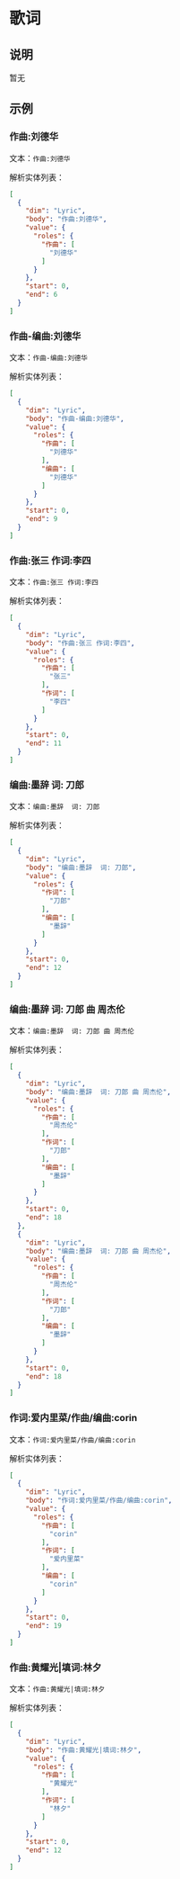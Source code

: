 # 歌词

## 说明

暂无

## 示例

### 作曲:刘德华

文本：`作曲:刘德华`

解析实体列表：

```json
[
  {
    "dim": "Lyric",
    "body": "作曲:刘德华",
    "value": {
      "roles": {
        "作曲": [
          "刘德华"
        ]
      }
    },
    "start": 0,
    "end": 6
  }
]
```

### 作曲-编曲:刘德华

文本：`作曲-编曲:刘德华`

解析实体列表：

```json
[
  {
    "dim": "Lyric",
    "body": "作曲-编曲:刘德华",
    "value": {
      "roles": {
        "作曲": [
          "刘德华"
        ],
        "编曲": [
          "刘德华"
        ]
      }
    },
    "start": 0,
    "end": 9
  }
]
```

### 作曲:张三 作词:李四

文本：`作曲:张三 作词:李四`

解析实体列表：

```json
[
  {
    "dim": "Lyric",
    "body": "作曲:张三 作词:李四",
    "value": {
      "roles": {
        "作曲": [
          "张三"
        ],
        "作词": [
          "李四"
        ]
      }
    },
    "start": 0,
    "end": 11
  }
]
```

### 编曲:墨辞  词: 刀郎

文本：`编曲:墨辞  词: 刀郎`

解析实体列表：

```json
[
  {
    "dim": "Lyric",
    "body": "编曲:墨辞  词: 刀郎",
    "value": {
      "roles": {
        "作词": [
          "刀郎"
        ],
        "编曲": [
          "墨辞"
        ]
      }
    },
    "start": 0,
    "end": 12
  }
]
```

### 编曲:墨辞  词: 刀郎 曲 周杰伦

文本：`编曲:墨辞  词: 刀郎 曲 周杰伦`

解析实体列表：

```json
[
  {
    "dim": "Lyric",
    "body": "编曲:墨辞  词: 刀郎 曲 周杰伦",
    "value": {
      "roles": {
        "作曲": [
          "周杰伦"
        ],
        "作词": [
          "刀郎"
        ],
        "编曲": [
          "墨辞"
        ]
      }
    },
    "start": 0,
    "end": 18
  },
  {
    "dim": "Lyric",
    "body": "编曲:墨辞  词: 刀郎 曲 周杰伦",
    "value": {
      "roles": {
        "作曲": [
          "周杰伦"
        ],
        "作词": [
          "刀郎"
        ],
        "编曲": [
          "墨辞"
        ]
      }
    },
    "start": 0,
    "end": 18
  }
]
```

### 作词:爱内里菜/作曲/编曲:corin

文本：`作词:爱内里菜/作曲/编曲:corin`

解析实体列表：

```json
[
  {
    "dim": "Lyric",
    "body": "作词:爱内里菜/作曲/编曲:corin",
    "value": {
      "roles": {
        "作曲": [
          "corin"
        ],
        "作词": [
          "爱内里菜"
        ],
        "编曲": [
          "corin"
        ]
      }
    },
    "start": 0,
    "end": 19
  }
]
```

### 作曲:黄耀光|填词:林夕

文本：`作曲:黄耀光|填词:林夕`

解析实体列表：

```json
[
  {
    "dim": "Lyric",
    "body": "作曲:黄耀光|填词:林夕",
    "value": {
      "roles": {
        "作曲": [
          "黄耀光"
        ],
        "作词": [
          "林夕"
        ]
      }
    },
    "start": 0,
    "end": 12
  }
]
```
